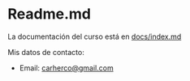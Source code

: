 # Readme.md

La documentación del curso está en [docs/index.md](./docs/index.md)

Mis datos de contacto:

- Email: carherco@gmail.com
